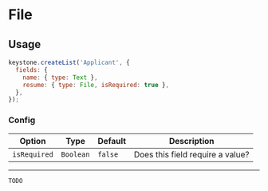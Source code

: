 <!--[meta]
section: api
subSection: field-types
title: File
[meta]-->

# File

## Usage

```js
keystone.createList('Applicant', {
  fields: {
    name: { type: Text },
    resume: { type: File, isRequired: true },
  },
});
```

### Config

| Option       | Type      | Default | Description                      |
| ------------ | --------- | ------- | -------------------------------- |
| `isRequired` | `Boolean` | `false` | Does this field require a value? |

---

```DOCS_TODO
TODO
```
